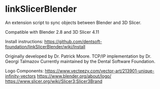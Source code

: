 # linkSlicerBlender
An extension script to sync objects between Blender and 3D Slicer.

Compatible with Blender 2.8 and 3D Slicer 4.11

Install instructions: https://github.com/dentsoft-foundation/linkSlicerBlender/wiki/Install

Originally developed by Dr. Patrick Moore. TCP/IP implementation by Dr. Georgi Talmazov
Currently maintained by the Dental Software Foundation.

Logo Components: 
https://www.vecteezy.com/vector-art/213901-unique-infinity-vectors 
https://www.blender.org/about/logo/ 
https://www.slicer.org/wiki/Slicer3:Slicer3Brand

